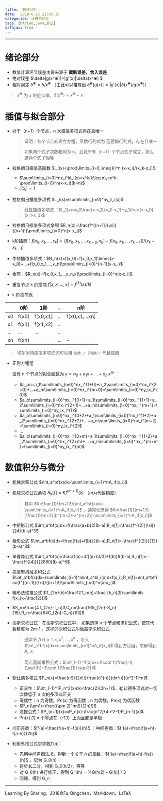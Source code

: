 ```yaml
---
title:  数值分析
date:  2018-6-25 22:06:15
categories: 计算机相关
tags: [MATLAB,Java,算法]
mathjax: true
---
```

---

# 绪论部分

- 数值计算环节误差主要来源于 **截断误差、舍入误差** 
- 绝对误差 $\delta[g(x^❀)]=|g'(x)|\delta(x^❀) $ 
- 相对误差 $\delta^❀=\delta/x^❀$ （由此可以推导出 $\delta^❀[g(x)]=|g'(x)|\delta(x^❀)/g(x^❀)$）

> $x^❀$ 为 $x$ 的近似值，$\delta(x^❀)=x^❀-x$

# 插值与拟合部分

- 对于（n+1）个节点，n 次插值多项式存在且唯一

  > 证明：各个节点处建立方程，系数行列式为 范德姆行列式，存在且唯一

  > 如果两个式子次数相同为 n，且对所有（n+1）个节点式子成立，那么这两个式子相等

- 拉格朗日插值基函数 $l_i(x)=\prod\limits_{i=0,i\neq k}^n (x-x_i)/(x_k-x_i)$ 

  - $\sum\limits_{i=0}^nx_i^kl_i(x)=x^k(k\leq n),=x^k-\prod\limits_{i=0}^n(x-x_i)(k>n)$ 
  - $l_i(x_i)=1$

- 拉格朗日插值多项式 $L_i(x)=\sum\limits_{i=0}^ny_il_i(x)$ 

  > 线性插值多项式：$L_1(x)=y_0\frac{x-x_1}{x_0-x_1}+y_1\frac{x-x_0}{x_1-x_0}$ 

- 拉格朗日插值多项式余项 $R_n(x)=\frac{f^{(n+1)}(\xi)}{(n+1)!}\prod\limits_{i=0}^n(x-x_i)$ 

- k阶插商：$f[x_0,x_1,...,x_k]=(f[x_0,x_1,...,x_{k-2},x_k]-f[x_0,x_1,...,x_{k-1}])/(x_k-x_{k-1})$ 

- 牛顿插值多项式：$N_n(x)=f(x_0)+f[x_0,x_1]\times(x-x_0)+...+f[x_0,x_1,...,x_n]\prod\limits_{i=0}^{n-1}(x-x_i)$ 

- 余项：$R_n(x)=f[x_0,x_1,...,x_n,x]\prod\limits_{i=0}^n(x-x_i)$ 

- 重复节点 k 阶插商 $f[x,x,...,x]=f^{(k)}(x)/k!$ 

- k 阶插商表

|      | 0阶   | 1阶      | ...  | n阶            |
| ---- | ----- | -------- | ---- | -------------- |
| x0   | f(x0) | f[x0,x1] | ...  | f[x0,x1,...xn] |
| x1   | f(x1) | f[x1,x2] | ...  |                |
| ...  | ...   | ...      | ...  |                |
| xn   | f(xn) |          | ...  |-                |

  > 埃尔米特插值多项式还可以用  `倒数 / (阶数)!` 代替插商

- 正则方程组

  设有 n 个节点的拟合函数为 $y=a_0+a_1x+...+a_mx^m$ ：

  - $a_on+a_1\sum\limits_{i=0}^nx_i^{1+0}+a_2\sum\limits_{i=0}^nx_i^{2+0}+...+a_m\sum\limits_{i=0}^nx_i^{m+0}=\sum\limits_{i=0}^ny_ix_i^{0}$
  - $a_o\sum\limits_{i=0}^nx_i^{0+1}+a_1\sum\limits_{i=0}^nx_i^{1+1}+a_2\sum\limits_{i=0}^nx_i^{2+1}+...+a_m\sum\limits_{i=0}^nx_i^{m+1}=\sum\limits_{i=0}^ny_ix_i^{1}$
  - $a_o\sum\limits_{i=0}^nx_i^{0+2}+a_1\sum\limits_{i=0}^nx_i^{1+2}+a_2\sum\limits_{i=0}^nx_i^{2+2}+...+a_m\sum\limits_{i=0}^nx_i^{m+2}=\sum\limits_{i=0}^ny_ix_i^{2}$
  - ...
  - $a_o\sum\limits_{i=0}^nx_i^{0+m}+a_1\sum\limits_{i=0}^nx_i^{1+2}+a_2\sum\limits_{i=0}^nx_i^{2+m}+...+a_m\sum\limits_{i=0}^nx_i^{m+m}=\sum\limits_{i=0}^ny_ix_i^{m}$ 

# 数值积分与微分

- 机械求积公式 $\int_a^bf(x)dx=\sum\limits_{i=1}^nA_if(x_i)$ 

- 机械求积公式余项 $R_n[f]=Kf^{(m+1)}(\xi)$ （*m*为代数精度）

  > 其中 $K=\frac{1}{(m+1)!}[\int_a^bf(x)dx-\sum\limits_{i=1}^nA_if(x_i)]$ ，通常化简得 $K=\frac{1}{(m+1)!}[\frac{1}{m+2}(b^{m+2}-a^{m+2})-\sum\limits_{i=1}^nA_if(x_i)]$  

- 中矩形公式 $\int_a^bf(x)dx=f(\frac{a+b}2)(b-a),R_n[f]=\frac{f^{(2)}(\xi)}{24}(b-a)^3$ 

- 梯形公式 $\int_a^bf(x)dx=\frac{f(a)+f(b)}2(b-a),R_n[f]=-\frac{f^{(2)}}{12}(b-a)^3$ 

- 辛普森公式 $\int_a^bf(x)=\frac{f(a)+4f[(a+b)/2]+f(b)}6(b-a),R_n[f]=-\frac{f^{(4)}}{2880}(b-a)^5$ 

- 插值型机械求积公式 $\int_a^bf(x)dx=\sum\limits_{i=1}^n\int_a^bl_i(x)dxf(x_i),R_n[f]=\int_a^b\frac{f^{(n+1)}(\xi)}{(n+1)!}\prod\limits_{i=0}^n(x-x_i)$ 

- 梯形法递推公式 $T_{2n}(h)=\frac12T_n(h)+\frac {h_n}2[\sum\limits f(x_{k+\frac12})]$ 

- $S_n=\frac{4T_{2n}-T_n}3,C_n=\frac{16S_{2n}-S_n}{15},R_n=\frac{64C_{2n}-C_n}{63}$ 

- 高斯求积公式：在高斯求积公式中， 如果选择 n 个节点和求积公式，使其代数精度为 2m-1 ，这样的求积公式叫做高斯求积公式

  > 通常令 $f(x)=1,x,x^2,...,x^k$ ，带入 $\int_a^bf(x)dx=\sum\limits_{i=1}^nA_if(x_i)$ 得到方程组，求解得到 $A_i,x_i$

  > 两点高斯求积公式：$\int_{-1}^1f(x)dx=1\cdot f(\frac{-1}{\sqrt3})+1\cdot f(\frac{1}{\sqrt3})$

- 勒让德多项式 $P_n(x)=\frac{n!}{(2n!)}\frac{d^{n}}{dx^n}[(x^2-1)^n]$ 

  - 正交性：$\int_{-1}^1P_n^2(x)dx=\frac{2}{2n+1}$，勒让德多项式对一切次数低于 n 次的多项式正交
  - 奇偶性：n 为奇数，Pn(x) 为奇函数；n 为偶数，Pn(x) 为偶函数
  - $P_n(\pm1)=\frac{(\pm 2)^nn!}{(2n)!}$ 
  - 递推公式：$P_{n+1}(x)=xP_n(x)-\frac{n^2}{4n^2-1}P_{n-1}(x)$ 
  - Pn(x) 的 n 个零点在（-1,1）上而且都是单根

- 向前差商：$f'(a)=\frac{f(a+h)-f(a)}{h}$ ；中间差商：$f'(a)=\frac{f(a+h)-f(a-h)}{2h}$  

- 利用外推公式求导数$f'(a)$：

  - 先用中间差商法求，得到一个关于 *h* 的函数：$f'(a)=\frac{f(a+h)-f(a)}{h}$ ，记为 G_0(h)
  - 将步长二分，得到 G_0(h/2)，等等 
  - 对 G_0(h) 进行修正，得到 G_1(h) = [4G(h/2) - G(h)] / 3
  - 同理，得到 G_n

------

Learning By Sharing，2018©Fu_Qingchen，Markdown，LaTeX